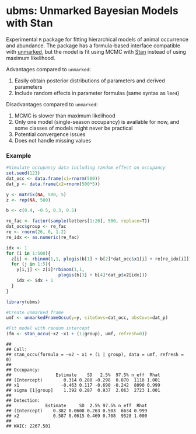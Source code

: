 ubms: Unmarked Bayesian Models with Stan
========================================

Experimental `R` package for fitting hierarchical models of animal
occurrence and abundance. The package has a formula-based interface
compatible with
[unmarked](https://cran.r-project.org/web/packages/unmarked/index.html),
but the model is fit using MCMC with [Stan](https://mc-stan.org/)
instead of using maximum likelihood.

Advantages compared to `unmarked`:

1.  Easily obtain posterior distributions of parameters and derived
    parameters
2.  Include random effects in parameter formulas (same syntax as `lme4`)

Disadvantages compared to `unmarked`:

1.  MCMC is slower than maximum likelihood
2.  Only one model (single-season occupancy) is available for now, and
    some classes of models might never be practical
3.  Potential convergence issues
4.  Does not handle missing values

### Example

``` r
#Simulate occupancy data including random effect on occupancy
set.seed(123)
dat_occ <- data.frame(x1=rnorm(500))
dat_p <- data.frame(x2=rnorm(500*5))

y <- matrix(NA, 500, 5)
z <- rep(NA, 500)

b <- c(0.4, -0.5, 0.3, 0.5)

re_fac <- factor(sample(letters[1:26], 500, replace=T))
dat_occ$group <- re_fac
re <- rnorm(26, 0, 1.2)
re_idx <- as.numeric(re_fac)

idx <- 1
for (i in 1:500){
  z[i] <- rbinom(1,1, plogis(b[1] + b[2]*dat_occ$x1[i] + re[re_idx[i]]))
  for (j in 1:5){
    y[i,j] <- z[i]*rbinom(1,1, 
                    plogis(b[3] + b[4]*dat_p$x2[idx]))
    idx <- idx + 1
  }
}

library(ubms)

#Create unmarked frame
umf <- unmarkedFrameOccu(y=y, siteCovs=dat_occ, obsCovs=dat_p)

#Fit model with random intercept
(fm <- stan_occu(~x2 ~x1 + (1|group), umf, refresh=0))
```

    ## 
    ## Call:
    ## stan_occu(formula = ~x2 ~ x1 + (1 | group), data = umf, refresh = 0)
    ## 
    ## Occupancy:
    ##                 Estimate    SD   2.5%  97.5% n_eff  Rhat
    ## (Intercept)        0.314 0.288 -0.298  0.870  1118 1.001
    ## x1                -0.463 0.117 -0.690 -0.242  8090 0.999
    ## sigma [1|group]    1.392 0.287  0.937  2.063  2723 1.001
    ## 
    ## Detection:
    ##             Estimate     SD  2.5% 97.5% n_eff  Rhat
    ## (Intercept)    0.382 0.0608 0.263 0.503  6634 0.999
    ## x2             0.587 0.0615 0.469 0.708  9528 1.000
    ## 
    ## WAIC: 2267.501
